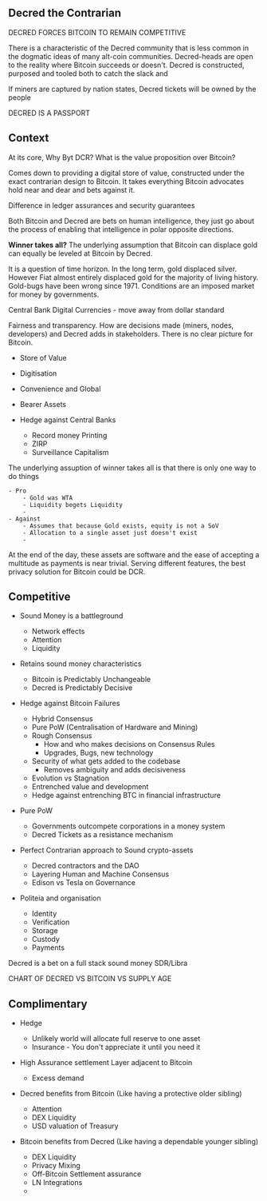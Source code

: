 


## Decred the Contrarian

DECRED FORCES BITCOIN TO REMAIN COMPETITIVE

There is a characteristic of the Decred community that is less common in the dogmatic ideas of many alt-coin communities. Decred-heads are open to the reality where Bitcoin succeeds or doesn't. Decred is constructed, purposed and tooled both to catch the slack and 


If miners are captured by nation states, Decred tickets will be owned by the people


DECRED IS A PASSPORT


## Context

At its core, Why Byt DCR? What is the value proposition over Bitcoin?

Comes down to providing a digital store of value, constructed under the exact contrarian design to Bitcoin. It takes everything Bitcoin advocates hold near and dear and bets against it.

Difference in ledger assurances and security guarantees

Both Bitcoin and Decred are bets on human intelligence, they just go about the process of enabling that intelligence in polar opposite directions.

**Winner takes all?**
The underlying assumption that Bitcoin can displace gold can equally be leveled at Bitcoin by Decred.

It is a question of time horizon. In the long term, gold displaced silver. However Fiat almost entirely displaced gold for the majority of living history. Gold-bugs have been wrong since 1971. Conditions are an imposed market for money by governments.



Central Bank Digital Currencies - move away from dollar standard



Fairness and transparency. How are decisions made (miners, nodes, developers) and Decred adds in stakeholders. There is no clear picture for Bitcoin.

- Store of Value
- Digitisation
- Convenience and Global
- Bearer Assets

- Hedge against Central Banks
    - Record money Printing
    - ZIRP
    - Surveillance Capitalism


The underlying assuption of winner takes all is that there is only one way to do things

    - Pro
        - Gold was WTA
        - Liquidity begets Liquidity
        -
    - Against
        - Assumes that because Gold exists, equity is not a SoV
        - Allocation to a single asset just doesn't exist
        - 

At the end of the day, these assets are software and the ease of accepting a multitude as payments is near trivial. Serving different features, the best privacy solution for Bitcoin could be DCR.

## Competitive

- Sound Money is a battleground
    - Network effects
    - Attention
    - Liquidity

- Retains sound money characteristics
    - Bitcoin is Predictably Unchangeable
    - Decred is Predictably Decisive


- Hedge against Bitcoin Failures
    - Hybrid Consensus
    - Pure PoW (Centralisation of Hardware and Mining)
    - Rough Consensus
        - How and who makes decisions on Consensus Rules
        - Upgrades, Bugs, new technology
    - Security of what gets added to the codebase
        - Removes ambiguity and adds decisiveness
    - Evolution vs Stagnation
    - Entrenched value and development
    - Hedge against entrenching BTC in financial infrastructure


- Pure PoW
    - Governments outcompete corporations in a money system
    - Decred Tickets as a resistance mechanism


- Perfect Contrarian approach to Sound crypto-assets 
    - Decred contractors and the DAO
    - Layering Human and Machine Consensus
    - Edison vs Tesla on Governance


- Politeia and organisation
    - Identity
    - Verification 
    - Storage
    - Custody
    - Payments


Decred is a bet on a full stack sound money
SDR/Libra



CHART OF DECRED VS BITCOIN VS SUPPLY AGE

## Complimentary

- Hedge
    - Unlikely world will allocate full reserve to one asset
    - Insurance - You don't appreciate it until you need it


- High Assurance settlement Layer adjacent to Bitcoin
    - Excess demand 

- Decred benefits from Bitcoin (Like having a protective older sibling)
    - Attention
    - DEX Liquidity
    - USD valuation of Treasury

- Bitcoin benefits from Decred (Like having a dependable younger sibling)
    - DEX Liquidity
    - Privacy Mixing
    - Off-Bitcoin Settlement assurance
    - LN Integrations
    - 